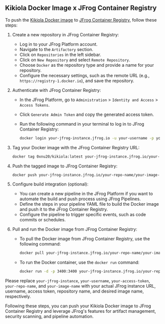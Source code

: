 ## Kikiola Docker Image x JFrog Container Registry

To push the [Kikiola Docker image](https://hub.docker.com/r/0xnu20/kikiola/) to [JFrog Container Registry](https://jfrog.com/container-registry/), follow these steps:

1. Create a new repository in JFrog Container Registry:

   + Log in to your JFrog Platform account.
   + Navigate to the `Artifactory` section.
   + Click on `Repositories` in the left sidebar.
   + Click on `New Repository` and select `Remote Repository`.
   + Choose `Docker` as the repository type and provide a name for your repository.
   + Configure the necessary settings, such as the remote URL (e.g., `https://registry-1.docker.io`), and save the repository.

2. Authenticate with JFrog Container Registry:

   + In the JFrog Platform, go to `Administration` > `Identity and Access` > `Access Tokens`.
   + Click `Generate Admin Token` and copy the generated access token.
   + Run the following command in your terminal to log in to JFrog Container Registry:

     ```sh
     docker login your-jfrog-instance.jfrog.io -u your-username -p your-access-token
     ```

3. Tag your Docker image with the JFrog Container Registry URL:

   ```sh
   docker tag 0xnu20/kikiola:latest your-jfrog-instance.jfrog.io/your-repo-name/your-image-name:latest
   ```

4. Push the tagged image to JFrog Container Registry:

   ```sh
   docker push your-jfrog-instance.jfrog.io/your-repo-name/your-image-name:latest
   ```

5. Configure build integration (optional):

   + You can create a new pipeline in the JFrog Platform if you want to automate the build and push process using JFrog Pipelines.
   + Define the steps in your pipeline YAML file to build the Docker image and push it to the JFrog Container Registry.
   + Configure the pipeline to trigger specific events, such as code commits or schedules.

6. Pull and run the Docker image from JFrog Container Registry:

   + To pull the Docker image from JFrog Container Registry, use the following command:

     ```sh
     docker pull your-jfrog-instance.jfrog.io/your-repo-name/your-image-name:latest
     ```

   + To run the Docker container, use the `docker run` command:

     ```sh
     docker run -d -p 3400:3400 your-jfrog-instance.jfrog.io/your-repo-name/your-image-name:latest
     ```

Please replace `your-jfrog-instance`, `your-username`, `your-access-token`, `your-repo-name`, and `your-image-name` with your actual JFrog instance URL, username, access token, repository name, and desired image name, respectively.

Following these steps, you can push your Kikiola Docker image to JFrog Container Registry and leverage JFrog's features for artifact management, security scanning, and pipeline automation.